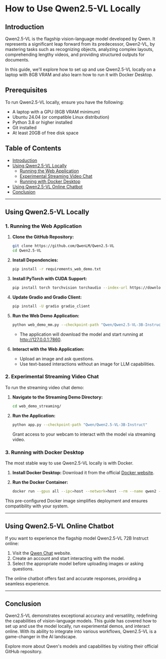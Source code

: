 # How to Use Qwen2.5-VL Locally

## Introduction
Qwen2.5-VL is the flagship vision-language model developed by Qwen. It represents a significant leap forward from its predecessor, Qwen2-VL, by mastering tasks such as recognizing objects, analyzing complex layouts, comprehending lengthy videos, and providing structured outputs for documents.

In this guide, we'll explore how to set up and use Qwen2.5-VL locally on a laptop with 8GB VRAM and also learn how to run it with Docker Desktop.

## Prerequisites
To run Qwen2.5-VL locally, ensure you have the following:

- A laptop with a GPU (8GB VRAM minimum)
- Ubuntu 24.04 (or compatible Linux distribution)
- Python 3.8 or higher installed
- Git installed
- At least 20GB of free disk space

## Table of Contents
- [Introduction](#introduction)
- [Using Qwen2.5-VL Locally](#using-qwen25-vl-locally)
  - [Running the Web Application](#running-the-web-application)
  - [Experimental Streaming Video Chat](#experimental-streaming-video-chat)
  - [Running with Docker Desktop](#running-with-docker-desktop)
- [Using Qwen2.5-VL Online Chatbot](#using-qwen25-vl-online-chatbot)
- [Conclusion](#conclusion)

---

## Using Qwen2.5-VL Locally

### 1. Running the Web Application

1. **Clone the GitHub Repository:**
   ```bash
   git clone https://github.com/QwenLM/Qwen2.5-VL
   cd Qwen2.5-VL
   ```

2. **Install Dependencies:**
   ```bash
   pip install -r requirements_web_demo.txt
   ```

3. **Install PyTorch with CUDA Support:**
   ```bash
   pip install torch torchvision torchaudio --index-url https://download.pytorch.org/whl/cu124
   ```

4. **Update Gradio and Gradio Client:**
   ```bash
   pip install -U gradio gradio_client
   ```

5. **Run the Web Demo Application:**
   ```bash
   python web_demo_mm.py --checkpoint-path "Qwen/Qwen2.5-VL-3B-Instruct"
   ```
   - The application will download the model and start running at http://127.0.0.1:7860.

6. **Interact with the Web Application:**
   - Upload an image and ask questions.
   - Use text-based interactions without an image for LLM capabilities.

### 2. Experimental Streaming Video Chat

To run the streaming video chat demo:

1. **Navigate to the Streaming Demo Directory:**
   ```bash
   cd web_demo_streaming/
   ```

2. **Run the Application:**
   ```bash
   python app.py --checkpoint-path "Qwen/Qwen2.5-VL-3B-Instruct"
   ```

   Grant access to your webcam to interact with the model via streaming video.

### 3. Running with Docker Desktop

The most stable way to use Qwen2.5-VL locally is with Docker.

1. **Install Docker Desktop:**
   Download it from the official [Docker website](https://www.docker.com/products/docker-desktop/).

2. **Run the Docker Container:**
   ```bash
   docker run --gpus all --ipc=host --network=host --rm --name qwen2 -it qwenllm/qwenvl:2-cu121 bash
   ```

This pre-configured Docker image simplifies deployment and ensures compatibility with your system.

---

## Using Qwen2.5-VL Online Chatbot

If you want to experience the flagship model Qwen2.5-VL 72B Instruct online:

1. Visit the [Qwen Chat](https://www.qwenchat.com) website.
2. Create an account and start interacting with the model.
3. Select the appropriate model before uploading images or asking questions.

The online chatbot offers fast and accurate responses, providing a seamless experience.

---

## Conclusion
Qwen2.5-VL demonstrates exceptional accuracy and versatility, redefining the capabilities of vision-language models. This guide has covered how to set up and use the model locally, run experimental demos, and interact online. With its ability to integrate into various workflows, Qwen2.5-VL is a game-changer in the AI landscape.

Explore more about Qwen's models and capabilities by visiting their official GitHub repository.

